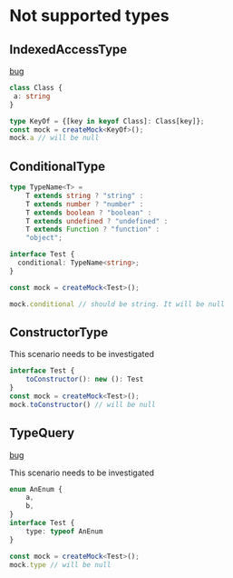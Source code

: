 # Not supported types 

## IndexedAccessType

[bug](https://github.com/uittorio/ts-auto-mock/issues/3)
```ts
class Class {
 a: string
}

type KeyOf = {[key in keyof Class]: Class[key]};
const mock = createMock<KeyOf>();
mock.a // will be null
```

## ConditionalType

```ts
type TypeName<T> =
    T extends string ? "string" :
    T extends number ? "number" :
    T extends boolean ? "boolean" :
    T extends undefined ? "undefined" :
    T extends Function ? "function" :
    "object";

interface Test {
  conditional: TypeName<string>;
}

const mock = createMock<Test>();

mock.conditional // should be string. It will be null
```

## ConstructorType

This scenario needs to be investigated

```ts
interface Test {
    toConstructor(): new (): Test
}
const mock = createMock<Test>();
mock.toConstructor() // will be null
```

## TypeQuery
[bug](https://github.com/uittorio/ts-auto-mock/issues/91)

This scenario needs to be investigated
```ts
enum AnEnum {
    a,
    b,
}
interface Test {
    type: typeof AnEnum
}

const mock = createMock<Test>();
mock.type // will be null
```


